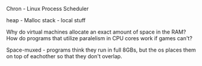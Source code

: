 Chron - Linux Process Scheduler

heap - Malloc
stack - local stuff

Why do virtual machines allocate an exact amount of space in the RAM?
How do programs that utilize paralelism in CPU cores work if games can't?


Space-muxed - programs think they run in full 8GBs, but the os places them on top of eachother so that they don't overlap.
